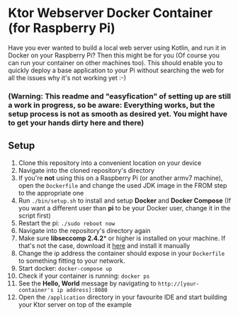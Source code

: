 # Ktor Webserver Docker Container (for Raspberry Pi)

Have you ever wanted to build a local web server using Kotlin, and run it in Docker on your Raspberry Pi? Then this might be for you (Of course you can run your container on other machines too). This should enable you to quickly deploy a base application to your Pi without searching the web for all the issues why it's not working yet :-)

### (Warning: This readme and "easyfication" of setting up are still a work in progress, so be aware: Everything works, but the setup process is not as smooth as desired yet. You might have to get your hands dirty here and there)

## Setup

1. Clone this repository into a convenient location on your device
2. Navigate into the cloned repository's directory
3. If you're **not** using this on a Raspberry Pi (or another armv7 machine), open the `Dockerfile` and change the used JDK image in the FROM step to the appropriate one
3. Run `./bin/setup.sh` to install and setup **Docker** and **Docker Compose** (If you want a different user than **pi** to be your Docker user, change it in the script first)
4. Restart the pi: `./sudo reboot now`
5. Navigate into the repository's directory again
6. Make sure **libseccomp 2.4.2*** or higher is installed on your machine. If that's not the case, download it [here](https://packages.debian.org/sid/armhf/libseccomp2/download) and install it manually
7. Change the ip address the container should expose in your `Dockerfile` to something fitting to your network.
6. Start docker: `docker-compose up`
7. Check if your container is running: `docker ps`
8. See the **Hello, World** message by navigating to `http://[your-container's ip address]:8080`
9. Open the `/application` directory in your favourite IDE and start building your Ktor server on top of the example